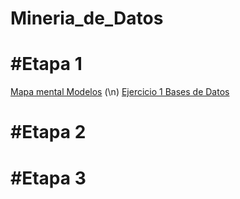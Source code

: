 # Mineria_de_Datos

# #Etapa 1

[Mapa mental Modelos](https://github.com/GonzalezFcoJavier/Mineria_de_Datos/blob/main/Mapa_mental_1687417.pdf) (\n)
[Ejercicio 1 Bases de Datos](https://github.com/GonzalezFcoJavier/Mineria_de_Datos/blob/main/Equipo_()-ejercicio%20base%20de%20datos.pdf)
# #Etapa 2

# #Etapa 3
